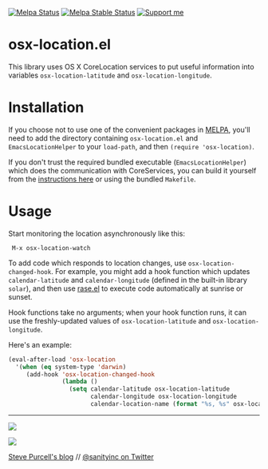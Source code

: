 [![Melpa Status](http://melpa.org/packages/osx-location-badge.svg)](http://melpa.org/#/osx-location)
[![Melpa Stable Status](http://stable.melpa.org/packages/osx-location-badge.svg)](http://stable.melpa.org/#/osx-location)
<a href="https://www.patreon.com/sanityinc"><img alt="Support me" src="https://img.shields.io/badge/Support%20Me-%F0%9F%92%97-ff69b4.svg"></a>

osx-location.el
===============

This library uses OS X CoreLocation services to put useful
information into variables `osx-location-latitude` and
`osx-location-longitude`.

Installation
=============

If you choose not to use one of the convenient packages in
[MELPA][melpa], you'll need to add the
directory containing `osx-location.el` and `EmacsLocationHelper` to
your `load-path`, and then `(require 'osx-location)`.

If you don't trust the required bundled executable
(`EmacsLocationHelper`) which does the communication with
CoreServices, you can build it yourself from the
[instructions here](https://gist.github.com/1416248) or using the
bundled `Makefile`.


Usage
=====

Start monitoring the location asynchronously like this:

     M-x osx-location-watch

To add code which responds to location changes, use
`osx-location-changed-hook`.  For example, you might add a hook
function which updates `calendar-latitude` and `calendar-longitude`
(defined in the built-in library `solar`), and then use
[rase.el](https://github.com/m00natic/rase) to execute code
automatically at sunrise or sunset.

Hook functions take no arguments; when your hook function runs, it can
use the freshly-updated values of `osx-location-latitude` and
`osx-location-longitude`.

Here's an example:

```el
(eval-after-load 'osx-location
  '(when (eq system-type 'darwin)
     (add-hook 'osx-location-changed-hook
               (lambda ()
                 (setq calendar-latitude osx-location-latitude
                       calendar-longitude osx-location-longitude
                       calendar-location-name (format "%s, %s" osx-location-latitude osx-location-longitude))))))
```

[melpa]: http://melpa.org

<hr>

[![](http://api.coderwall.com/purcell/endorsecount.png)](http://coderwall.com/purcell)

[![](http://www.linkedin.com/img/webpromo/btn_liprofile_blue_80x15.png)](http://uk.linkedin.com/in/stevepurcell)

[Steve Purcell's blog](http://www.sanityinc.com/) // [@sanityinc on Twitter](https://twitter.com/sanityinc)


